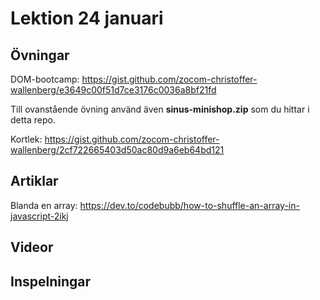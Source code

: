 # Lektion 24 januari

## Övningar

DOM-bootcamp: https://gist.github.com/zocom-christoffer-wallenberg/e3649c00f51d7ce3176c0036a8bf21fd

Till ovanstående övning använd även **sinus-minishop.zip** som du hittar i detta repo.

Kortlek: https://gist.github.com/zocom-christoffer-wallenberg/2cf722665403d50ac80d9a6eb64bd121

## Artiklar

Blanda en array: https://dev.to/codebubb/how-to-shuffle-an-array-in-javascript-2ikj

## Videor

## Inspelningar